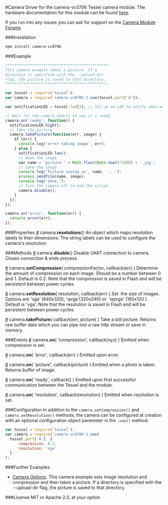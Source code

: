 #Camera
Driver for the camera-vc0706 Tessel camera module. The hardware documentation for this module can be found [here](https://github.com/tessel/hardware/blob/master/modules-overview.md#camera).

If you run into any issues you can ask for support on the [Camera Module Forums](http://forums.tessel.io/category/camera).

###Installation
```sh
npm install camera-vc0706
```

###Example
```js
/*********************************************
This camera example takes a picture. If a
directory is specified with the --upload-dir
flag, the picture is saved to that directory.
*********************************************/

var tessel = require('tessel');
var camera = require('camera-vc0706').use(tessel.port['A']); 

var notificationLED = tessel.led[3]; // Set up an LED to notify when we're taking a picture

// Wait for the camera module to say it's ready
camera.on('ready', function() {
  notificationLED.high();
  // Take the picture
  camera.takePicture(function(err, image) {
    if (err) {
      console.log('error taking image', err);
    } else {
      notificationLED.low();
      // Name the image
      var name = 'picture-' + Math.floor(Date.now()*1000) + '.jpg';
      // Save the image
      console.log('Picture saving as', name, '...');
      process.sendfile(name, image);
      console.log('done.');
      // Turn the camera off to end the script
      camera.disable();
    }
  });
});

camera.on('error', function(err) {
  console.error(err);
});
```

###Properties
&#x20;<a href="#api-camera-resolutions-An-object-which-maps-resolution-labels-to-their-dimensions-The-string-labels-can-be-used-to-configure-the-camera-s-resolution" name="api-camera-resolutions-An-object-which-maps-resolution-labels-to-their-dimensions-The-string-labels-can-be-used-to-configure-the-camera-s-resolution">#</a> camera<b>.resolutions</b>() An object which maps resolution labels to their dimensions. The string labels can be used to configure the camera's resolution.  


###Methods
&#x20;<a href="#api-camera-disable-Disable-UART-connection-to-camera-Closes-connection-ends-process" name="api-camera-disable-Disable-UART-connection-to-camera-Closes-connection-ends-process">#</a> camera<b>.disable</b>() Disable UART connection to camera. Closes connection & ends process.  

&#x20;<a href="#api-camera-setCompression-compressionFactor-callback-err-Determine-the-amount-of-compression-on-each-image-Should-be-a-number-between-0-and-1-Default-is-0-2-Note-that-the-compression-is-saved-in-Flash-and-will-be-persistent-between-power-cycles" name="api-camera-setCompression-compressionFactor-callback-err-Determine-the-amount-of-compression-on-each-image-Should-be-a-number-between-0-and-1-Default-is-0-2-Note-that-the-compression-is-saved-in-Flash-and-will-be-persistent-between-power-cycles">#</a> camera<b>.setCompression</b>( compressionFactor, callback(err) ) Determine the amount of compression on each image. Should be a number between 0 and 1. Default is 0.2. Note that the compression is saved in Flash and will be persistent between power cycles.  

&#x20;<a href="#api-camera-setResolution-resolution-callback-err-Set-the-size-of-images-Options-are-vga-640x320-qvga-320x240-or-qqvga-160x120-Default-is-vga-Note-that-the-resolution-is-saved-in-Flash-and-will-be-persistent-between-power-cycles" name="api-camera-setResolution-resolution-callback-err-Set-the-size-of-images-Options-are-vga-640x320-qvga-320x240-or-qqvga-160x120-Default-is-vga-Note-that-the-resolution-is-saved-in-Flash-and-will-be-persistent-between-power-cycles">#</a> camera<b>.setResolution</b>( resolution, callback(err) ) <i>Set</i>&nbsp; the size of images\. Options are 'vga' (640x320), 'qvga'(320x240) <i>or</i>&nbsp; 'qqvga' (160x120 ). Default is 'vga'. Note that the resolution is saved in Flash and will be persistent between power cycles.  

&#x20;<a href="#api-camera-takePicture-callback-err-picture-Take-a-still-picture-Returns-raw-buffer-data-which-you-can-pipe-into-a-raw-http-stream-or-save-in-memory" name="api-camera-takePicture-callback-err-picture-Take-a-still-picture-Returns-raw-buffer-data-which-you-can-pipe-into-a-raw-http-stream-or-save-in-memory">#</a> camera<b>.takePicture</b>( callback(err, picture) ) Take a still picture. Returns raw buffer data which you can pipe into a raw http stream or save in memory.  

###Events
&#x20;<a href="#api-camera-on-compression-callback-xyz-Emitted-when-compression-is-set" name="api-camera-on-compression-callback-xyz-Emitted-when-compression-is-set">#</a> camera<b>.on</b>( 'compression', callback(xyz) ) Emitted when compression is set.  

&#x20;<a href="#api-camera-on-error-callback-err-Emitted-upon-error" name="api-camera-on-error-callback-err-Emitted-upon-error">#</a> camera<b>.on</b>( 'error', callback(err) ) Emitted upon error.  

&#x20;<a href="#api-camera-on-picture-callback-picture-Emitted-when-a-photo-is-taken-Returns-buffer-of-image" name="api-camera-on-picture-callback-picture-Emitted-when-a-photo-is-taken-Returns-buffer-of-image">#</a> camera<b>.on</b>( 'picture', callback(picture) ) Emitted when a photo is taken. Returns buffer of image.  

&#x20;<a href="#api-camera-on-ready-callback-Emitted-upon-first-successful-communication-between-the-Tessel-and-the-module" name="api-camera-on-ready-callback-Emitted-upon-first-successful-communication-between-the-Tessel-and-the-module">#</a> camera<b>.on</b>( 'ready', callback() ) Emitted upon first successful communication between the Tessel and the module.  

&#x20;<a href="#api-camera-on-resolution-callback-resolution-Emitted-when-resolution-is-set" name="api-camera-on-resolution-callback-resolution-Emitted-when-resolution-is-set">#</a> camera<b>.on</b>( 'resolution', callback(resolution) ) Emitted when resolution is set.  

###Configuration
In addition to the `camera.setCompression()` and `camera.setResolution()` methods, the camera can be configured at creation with an optional configuration object paremeter in the `.use()` method.
```js
var tessel = require('tessel');
var camera = require('camera-vc0706').use(
  tessel.port['A'], {
      compression: 0.2, 
      resolution: 'vga'
  }
);
```

###Further Examples
* [Camera Options](https://github.com/tessel/camera-vc0706/blob/master/examples/camera-options.js). This camera example sets image resolution and compression and then takes a picture. If a directory is specified with the --upload-dir flag, the picture is saved to that directory.


###License
MIT or Apache 2.0, at your option
